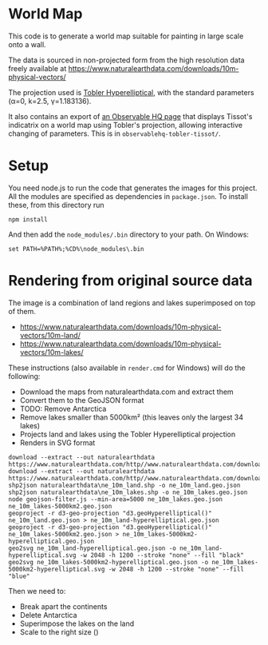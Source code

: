 World Map
=========

This code is to generate a world map suitable for painting in large scale onto a wall.

The data is sourced in non-projected form from the high resolution data freely available at
https://www.naturalearthdata.com/downloads/10m-physical-vectors/

The projection used is [Tobler Hyperelliptical](https://en.wikipedia.org/wiki/Tobler_hyperelliptical_projection),
with the standard parameters (α=0, k=2.5, γ=1.183136).

It also contains an export of [an Observable HQ page](https://observablehq.com/@davidfrasergo/toblers-parameterised-with-tissots-indicatrix)
that displays Tissot's indicatrix on a world map using Tobler's projection, allowing interactive changing of parameters.
This is in `observablehq-tobler-tissot/`.

Setup
=====

You need node.js to run the code that generates the images for this project.
All the modules are specified as dependencies in `package.json`.
To install these, from this directory run

```
npm install
```

And then add the `node_modules/.bin` directory to your path. On Windows:

```
set PATH=%PATH%;%CD%\node_modules\.bin
```

Rendering from original source data
===================================

The image is a combination of land regions and lakes superimposed on top of them.

- https://www.naturalearthdata.com/downloads/10m-physical-vectors/10m-land/
- https://www.naturalearthdata.com/downloads/10m-physical-vectors/10m-lakes/

These instructions (also available in `render.cmd` for Windows) will do the following:
* Download the maps from naturalearthdata.com and extract them
* Convert them to the GeoJSON format
* TODO: Remove Antarctica
* Remove lakes smaller than 5000km² (this leaves only the largest 34 lakes)
* Projects land and lakes using the Tobler Hyperelliptical projection
* Renders in SVG format

```
download --extract --out naturalearthdata https://www.naturalearthdata.com/http//www.naturalearthdata.com/download/10m/physical/ne_10m_land.zip
download --extract --out naturalearthdata https://www.naturalearthdata.com/http//www.naturalearthdata.com/download/10m/physical/ne_10m_lakes.zip
shp2json naturalearthdata\ne_10m_land.shp -o ne_10m_land.geo.json
shp2json naturalearthdata\ne_10m_lakes.shp -o ne_10m_lakes.geo.json
node geojson-filter.js --min-area=5000 ne_10m_lakes.geo.json ne_10m_lakes-5000km2.geo.json
geoproject -r d3-geo-projection "d3.geoHyperelliptical()" ne_10m_land.geo.json > ne_10m_land-hyperelliptical.geo.json
geoproject -r d3-geo-projection "d3.geoHyperelliptical()" ne_10m_lakes-5000km2.geo.json > ne_10m_lakes-5000km2-hyperelliptical.geo.json
geo2svg ne_10m_land-hyperelliptical.geo.json -o ne_10m_land-hyperelliptical.svg -w 2048 -h 1200 --stroke "none" --fill "black"
geo2svg ne_10m_lakes-5000km2-hyperelliptical.geo.json -o ne_10m_lakes-5000km2-hyperelliptical.svg -w 2048 -h 1200 --stroke "none" --fill "blue"
```

Then we need to:
- Break apart the continents
- Delete Antarctica
- Superimpose the lakes on the land
- Scale to the right size ()
